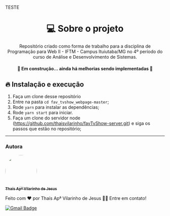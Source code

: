 TESTE

<h1 align='center'>💻 Sobre o projeto</h1>
<p align='center'>Repositório criado como forma de trabalho para a disciplina de Programação para Web II - IFTM - Campus Ituiutaba/MG no 4º período do curso de Análise e Desenvolvimento de Sistemas.</p>

<h4 align="center"> 
	🚧  Em construção... ainda há melhorias sendo implementadas 🚧
	
</h4>

## 🔥 Instalação e execução 

1. Faça um clone desse repositório
2. Entre na pasta `cd fav_tvshow_webpage-master`;
3. Rode `yarn` para instalar as dependências;
4. Rode `yarn start` para iniciar.
6. Faça um clone do servidor node (https://github.com/thaisvilarinho/favTvShow-server.git) e siga os passos que estão no repositório;


---
### Autora


<a href="https://github.com/thaisvilarinho">
 <img style="border-radius: 50%;" src="https://avatars1.githubusercontent.com/u/47863628?s=460&u=2681423d3eb11362f8a8039dff5111f7d153a459&v=4" width="100px;" alt=""/>
 <br />
 <sub><b>Thaís Apª Vilarinho de Jesus</b></sub></a> 


Feito com ❤️ por Thaís Apª Vilarinho de Jesus  👋🏽 Entre em contato!

[![Gmail Badge](https://img.shields.io/badge/-thaisapvil@gmail.com-c14438?style=flat-square&logo=Gmail&logoColor=white&link=mailto:thaisapvil@gmail.com)](mailto:thaisapvil@gmail.com)
